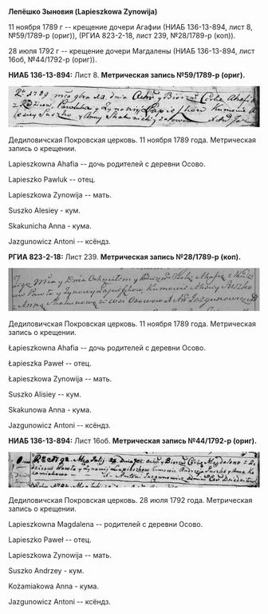 **Лепёшко Зыновия (Lapieszkowa Zynowija)**

11 ноября 1789 г -- крещение дочери Агафии (НИАБ 136-13-894, лист 8,
№59/1789-р (ориг)), (РГИА 823-2-18, лист 239, №28/1789-р (коп)).

28 июля 1792 г -- крещение дочери Магдалены (НИАБ 136-13-894, лист 16об,
№44/1792-р (ориг)).

**НИАБ 136-13-894:** Лист 8. **Метрическая запись №59/1789-р (ориг).**

![](./media/b7decd827d49c36b15aa61d8b0bf9d48375a6b53.png)

Дедиловичская Покровская церковь. 11 ноября 1789 года. Метрическая
запись о крещении.

Lapieszkowna Ahafia -- дочь родителей с деревни Осово.

Lapieszko Pawluk -- отец.

Lapieszkowa Zynowija -- мать.

Suszko Alesiey - кум.

Skakunicha Anna - кума.

Jazgunowicz Antoni -- ксёндз.

**РГИА 823-2-18:** Лист 239. **Метрическая запись №28/1789-р (коп).**

![](./media/05bd5e5b9a3cc669703c047235aafe9714775447.png)

Дедиловичская Покровская церковь. 11 ноября 1789 года. Метрическая
запись о крещении.

Łapieszkowna Ahafia -- дочь родителей с деревни Осово.

Łapieszka Paweł -- отец.

Łapieszkowa Zynowija -- мать.

Suszko Alisiey -- кум.

Skakunowa Anna - кума.

Jazgunowicz Antoni -- ксёндз.

**НИАБ 136-13-894:** Лист 16об. **Метрическая запись №44/1792-р
(ориг).**

![](./media/1cf96bd4a7f1c0fa78d48fd5087a386949f45043.png)

Дедиловичская Покровская церковь. 28 июля 1792 года. Метрическая запись
о крещении.

Lapieszkowna Magdalena -- родителей с деревни Осовo.

Lapieszko Paweł -- отец.

Lapieszkowa Zynowija -- мать.

Suszko Andrzey - кум.

Kożamiakowa Anna - кума.

Jazgunowicz Antoni -- ксёндз.
